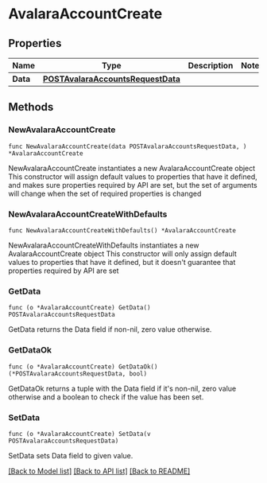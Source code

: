 # AvalaraAccountCreate

## Properties

Name | Type | Description | Notes
------------ | ------------- | ------------- | -------------
**Data** | [**POSTAvalaraAccountsRequestData**](POSTAvalaraAccountsRequestData.md) |  | 

## Methods

### NewAvalaraAccountCreate

`func NewAvalaraAccountCreate(data POSTAvalaraAccountsRequestData, ) *AvalaraAccountCreate`

NewAvalaraAccountCreate instantiates a new AvalaraAccountCreate object
This constructor will assign default values to properties that have it defined,
and makes sure properties required by API are set, but the set of arguments
will change when the set of required properties is changed

### NewAvalaraAccountCreateWithDefaults

`func NewAvalaraAccountCreateWithDefaults() *AvalaraAccountCreate`

NewAvalaraAccountCreateWithDefaults instantiates a new AvalaraAccountCreate object
This constructor will only assign default values to properties that have it defined,
but it doesn't guarantee that properties required by API are set

### GetData

`func (o *AvalaraAccountCreate) GetData() POSTAvalaraAccountsRequestData`

GetData returns the Data field if non-nil, zero value otherwise.

### GetDataOk

`func (o *AvalaraAccountCreate) GetDataOk() (*POSTAvalaraAccountsRequestData, bool)`

GetDataOk returns a tuple with the Data field if it's non-nil, zero value otherwise
and a boolean to check if the value has been set.

### SetData

`func (o *AvalaraAccountCreate) SetData(v POSTAvalaraAccountsRequestData)`

SetData sets Data field to given value.



[[Back to Model list]](../README.md#documentation-for-models) [[Back to API list]](../README.md#documentation-for-api-endpoints) [[Back to README]](../README.md)


